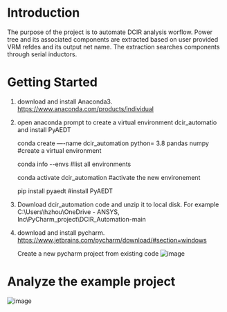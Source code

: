 # Introduction 
The purpose of the project is to automate DCIR analysis worflow. Power tree and its associated components are extracted based on user provided VRM refdes and its output net name. The extraction searches components through serial inductors.

# Getting Started
1. download and install Anaconda3. https://www.anaconda.com/products/individual
2. open anaconda prompt to create a virtual environment dcir_automatio and install PyAEDT

    conda create —-name dcir_automation python= 3.8 pandas numpy     #create a virtual environment
    
    conda info --envs                                         #list all environments
    
    conda activate dcir_automation                            #activate the new environement
   
    pip install pyaedt                                        #install PyAEDT
3. Download dcir_automation code and unzip it to local disk. For example C:\Users\hzhou\OneDrive - ANSYS, Inc\PyCharm_project\DCIR_Automation-main
4. download and install pycharm. https://www.jetbrains.com/pycharm/download/#section=windows
    
    Create a new pycharm project from existing code
    ![image](https://user-images.githubusercontent.com/27995305/131300279-5222f5a2-1804-49e5-9121-5fe345ab2b8b.png)


# Analyze the example project
![image](https://user-images.githubusercontent.com/27995305/131300123-67fbee98-0ac5-47c5-b77f-f535a4e687f2.png)


